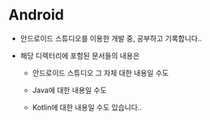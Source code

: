 # Android

- 안드로이드 스튜디오를 이용한 개발 중, 공부하고 기록합니다..

- 해당 디렉터리에 포함된 문서들의 내용은

    - 안드로이드 스튜디오 그 자체 대한 내용일 수도

    - Java에 대한 내용일 수도

    - Kotlin에 대한 내용일 수도 있습니다..
